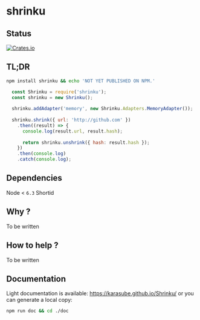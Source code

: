 # shrinku

## Status
[![Crates.io](https://img.shields.io/badge/status-NOT%20READY-orange.svg?style=flat-square)]()

## TL;DR

```sh
npm install shrinku && echo 'NOT YET PUBLISHED ON NPM.'
```

```js
  const Shrinku = require('shrinku');
  const shrinku = new Shrinku();
  
  shrinku.addAdapter('memory', new Shrinku.Adapters.MemoryAdapter());
  
  shrinku.shrink({ url: 'http://github.com' })
    .then((result) => {
      console.log(result.url, result.hash);
      
      return shrinku.unshrink({ hash: result.hash });
    })
    .then(console.log)
    .catch(console.log);
```
## Dependencies
Node < `6.3`
Shortid

## Why ?
To be written

## How to help ?
To be written

## Documentation
Light documentation is available:  https://karasube.github.io/Shrinku/ 
or you can generate a local copy:
```sh
npm run doc && cd ./doc
```
